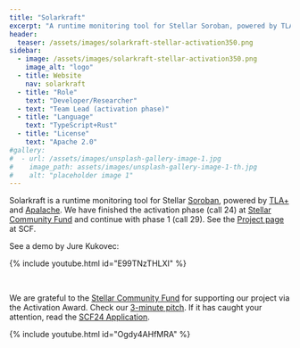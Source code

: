 ```yaml
---
title: "Solarkraft"
excerpt: "A runtime monitoring tool for Stellar Soroban, powered by TLA+ and Apalache"
header:
  teaser: /assets/images/solarkraft-stellar-activation350.png
sidebar:
  - image: /assets/images/solarkraft-stellar-activation350.png
    image_alt: "logo"
  - title: Website
    nav: solarkraft
  - title: "Role"
    text: "Developer/Researcher"
  - text: "Team Lead (activation phase)"
  - title: "Language"
    text: "TypeScript+Rust"
  - title: "License"
    text: "Apache 2.0"
#gallery:
#  - url: /assets/images/unsplash-gallery-image-1.jpg
#    image_path: assets/images/unsplash-gallery-image-1-th.jpg
#    alt: "placeholder image 1"
---
```


Solarkraft is a runtime monitoring tool for Stellar [Soroban][], powered by
[TLA+][] and [Apalache][]. We have finished the activation phase (call 24) at
[Stellar Community Fund][] and continue with phase 1 (call 29). See the
[Project page][Solarkraft-SCF] at SCF.

See a demo by Jure Kukovec:

{% include youtube.html id="E99TNzTHLXI" %}

<br>

We are grateful to the [Stellar Community Fund][] for supporting our
project via the Activation Award. Check our [3-minute pitch][]. If it has
caught your attention, read the [SCF24 Application][].

{% include youtube.html id="Ogdy4AHfMRA" %}

[Soroban]: https://soroban.stellar.org/docs
[TLA+]: https://lamport.azurewebsites.net/tla/tla.html
[Apalache]: https://github.com/informalsystems/apalache
[Stellar Community Fund]: https://communityfund.stellar.org/
[SCF24 Application]: https://dashboard.communityfund.stellar.org/scfawards/scf-24/informationcollection/suggestion/734
[3-minute pitch]: https://www.youtube.com/watch?v=Ogdy4AHfMRA
[Solarkraft-SCF]: https://communityfund.stellar.org/project/solarkraft
